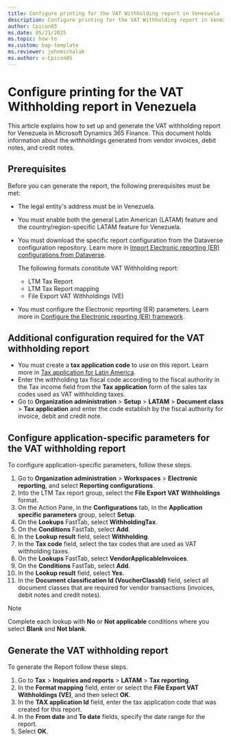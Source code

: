 ```yaml
---
title: Configure printing for the VAT Withholding report in Venezuela
description: Configure printing for the VAT Withholding report in Venezuela
author: Cpicon85
ms.date: 05/21/2025
ms.topic: how-to
ms.custom: bap-template
ms.reviewer: johnmichalak
ms.author: v-Cpicon85
---
```

# Configure printing for the VAT Withholding report in Venezuela

This article explains how to set up and generate the VAT withholding report for Venezuela in Microsoft Dynamics 365 Finance.
This document holds information about the withholdings generated from vendor invoices, debit notes, and credit notes.

## Prerequisites

Before you can generate the report, the following prerequisites must be met:

* The legal entity's address must be in Venezuela.
* You must enable both the general Latin American (LATAM) feature and the country/region-specific LATAM feature for Venezuela.
* You must download the specific report configuration from the Dataverse configuration repository. Learn more in [Import Electronic reporting (ER) configurations from Dataverse](gsw-import-er-config-dataverse.md).

    The following formats constitute VAT Withholding report:
    - LTM Tax Report
    - LTM Tax Report mapping
    - File Export VAT Withholdings (VE)
   
* You must configure the Electronic reporting (ER) parameters. Learn more in [Configure the Electronic reporting (ER) framework](electronic-reporting-er-configure-parameters.md).

## Additional configuration required for the VAT withholding report

* You must create a **tax application code** to use on this report. Learn more in [Tax application for Latin America](ltm-core-tax-application).
* Enter the withholding tax fiscal code according to the fiscal authority in the Tax income field from the **Tax application** form of the sales tax codes used as VAT withholding taxes.
* Go to **Organization administration** \> **Setup** \> **LATAM** \> **Document class** \> **Tax application** and enter the code establish by the fiscal authority for invoice, debit and credit note.


## Configure application-specific parameters for the VAT withholding report

To configure application-specific parameters, follow these steps.

1. Go to **Organization administration** \> **Workspaces** \> **Electronic reporting**, and select **Reporting configurations**.
2. Into the LTM Tax report group, select the **File Export VAT Withholdings** format. 
3. On the Action Pane, in the **Configurations** tab, in the **Application specific parameters** group, select **Setup**.
4. On the **Lookups** FastTab, select **WithholdingTax**.
5. On the **Conditions** FastTab, select **Add**.
6. In the **Lookup result** field, select **Withholding**.
7. In the **Tax code** field, select the tax codes that are used as VAT withholding taxes.
8. On the **Lookups** FastTab, select **VendorApplicableInvoices**.
9. On the **Conditions** FastTab, select **Add**.
10. In the **Lookup result** field, select **Yes**.
11. In the **Document classification Id (VoucherClassId)** field, select all document classes that are required for vendor transactions (invoices, debit notes and credit notes).
> [!NOTE]
> Complete each lookup with **No** or **Not applicable** conditions where you select **Blank** and **Not blank**.


## Generate the VAT withholding report

To generate the Report follow these steps.

1. Go to **Tax** \> **Inquiries and reports** \> **LATAM** \> **Tax reporting**.
1. In the **Format mapping** field, enter or select the **File Export VAT Withholdings (VE)**, and then select **OK**.
1. In the **TAX application Id** field, enter the tax application code that was created for this report.
1. In the **From date** and **To date** fields, specify the date range for the report.
1. Select **OK**.
